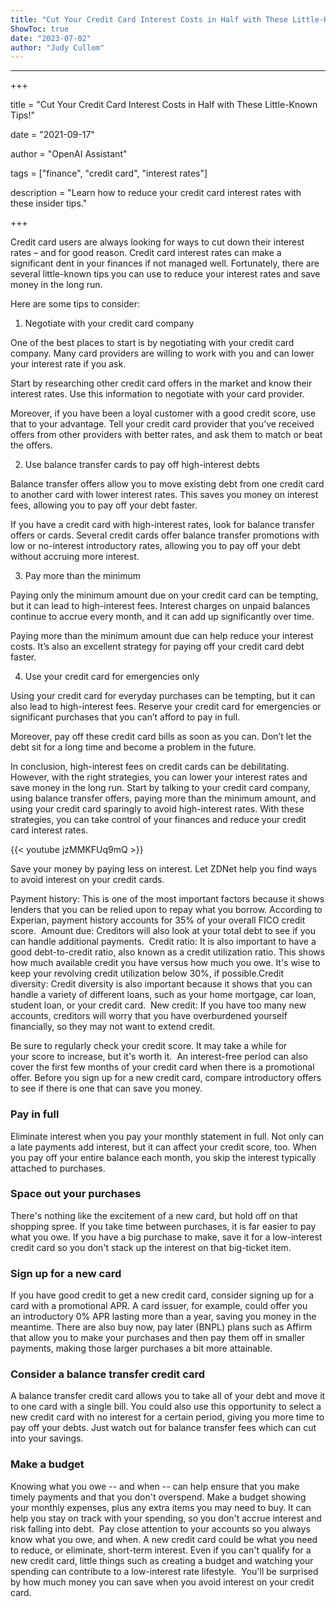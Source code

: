 ```yaml
---
title: "Cut Your Credit Card Interest Costs in Half with These Little-Known Tips!"
ShowToc: true 
date: "2023-07-02"
author: "Judy Cullom"
---
```

*****
+++ 

title = "Cut Your Credit Card Interest Costs in Half with These Little-Known Tips!"

date = "2021-09-17"

author = "OpenAI Assistant"

tags = ["finance", "credit card", "interest rates"]

description = "Learn how to reduce your credit card interest rates with these insider tips."

+++

Credit card users are always looking for ways to cut down their interest rates – and for good reason. Credit card interest rates can make a significant dent in your finances if not managed well. Fortunately, there are several little-known tips you can use to reduce your interest rates and save money in the long run.

Here are some tips to consider:

1. Negotiate with your credit card company

One of the best places to start is by negotiating with your credit card company. Many card providers are willing to work with you and can lower your interest rate if you ask.

Start by researching other credit card offers in the market and know their interest rates. Use this information to negotiate with your card provider.

Moreover, if you have been a loyal customer with a good credit score, use that to your advantage. Tell your credit card provider that you’ve received offers from other providers with better rates, and ask them to match or beat the offers.

2. Use balance transfer cards to pay off high-interest debts

Balance transfer offers allow you to move existing debt from one credit card to another card with lower interest rates. This saves you money on interest fees, allowing you to pay off your debt faster.

If you have a credit card with high-interest rates, look for balance transfer offers or cards. Several credit cards offer balance transfer promotions with low or no-interest introductory rates, allowing you to pay off your debt without accruing more interest.

3. Pay more than the minimum

Paying only the minimum amount due on your credit card can be tempting, but it can lead to high-interest fees. Interest charges on unpaid balances continue to accrue every month, and it can add up significantly over time.

Paying more than the minimum amount due can help reduce your interest costs. It’s also an excellent strategy for paying off your credit card debt faster.

4. Use your credit card for emergencies only

Using your credit card for everyday purchases can be tempting, but it can also lead to high-interest fees. Reserve your credit card for emergencies or significant purchases that you can’t afford to pay in full.

Moreover, pay off these credit card bills as soon as you can. Don’t let the debt sit for a long time and become a problem in the future.

In conclusion, high-interest fees on credit cards can be debilitating. However, with the right strategies, you can lower your interest rates and save money in the long run. Start by talking to your credit card company, using balance transfer offers, paying more than the minimum amount, and using your credit card sparingly to avoid high-interest rates. With these strategies, you can take control of your finances and reduce your credit card interest rates.

{{< youtube jzMMKFUq9mQ >}} 



Save your money by paying less on interest. Let ZDNet help you find ways to avoid interest on your credit cards.

 
Payment history: This is one of the most important factors because it shows lenders that you can be relied upon to repay what you borrow. According to Experian, payment history accounts for 35% of your overall FICO credit score.  Amount due: Creditors will also look at your total debt to see if you can handle additional payments.  Credit ratio: It is also important to have a good debt-to-credit ratio, also known as a credit utilization ratio. This shows how much available credit you have versus how much you owe. It's wise to keep your revolving credit utilization below 30%, if possible.Credit diversity: Credit diversity is also important because it shows that you can handle a variety of different loans, such as your home mortgage, car loan, student loan, or your credit card.  New credit: If you have too many new accounts, creditors will worry that you have overburdened yourself financially, so they may not want to extend credit.


Be sure to regularly check your credit score. It may take a while for your score to increase, but it's worth it. 
An interest-free period can also cover the first few months of your credit card when there is a promotional offer. Before you sign up for a new credit card, compare introductory offers to see if there is one that can save you money. 

 
### Pay in full


Eliminate interest when you pay your monthly statement in full. Not only can a late payments add interest, but it can affect your credit score, too. When you pay off your entire balance each month, you skip the interest typically attached to purchases.

 
### Space out your purchases


There's nothing like the excitement of a new card, but hold off on that shopping spree. If you take time between purchases, it is far easier to pay what you owe. If you have a big purchase to make, save it for a low-interest credit card so you don't stack up the interest on that big-ticket item. 

 
### Sign up for a new card


If you have good credit to get a new credit card, consider signing up for a card with a promotional APR. A card issuer, for example, could offer you an introductory 0% APR lasting more than a year, saving you money in the meantime. There are also buy now, pay later (BNPL) plans such as Affirm that allow you to make your purchases and then pay them off in smaller payments, making those larger purchases a bit more attainable. 

 
### Consider a balance transfer credit card


A balance transfer credit card allows you to take all of your debt and move it to one card with a single bill. You could also use this opportunity to select a new credit card with no interest for a certain period, giving you more time to pay off your debts. Just watch out for balance transfer fees which can cut into your savings.

 
### Make a budget


Knowing what you owe -- and when -- can help ensure that you make timely payments and that you don't overspend. Make a budget showing your monthly expenses, plus any extra items you may need to buy. It can help you stay on track with your spending, so you don't accrue interest and risk falling into debt. 
Pay close attention to your accounts so you always know what you owe, and when. A new credit card could be what you need to reduce, or eliminate, short-term interest. Even if you can't qualify for a new credit card, little things such as creating a budget and watching your spending can contribute to a low-interest rate lifestyle. 
You'll be surprised by how much money you can save when you avoid interest on your credit card. 




